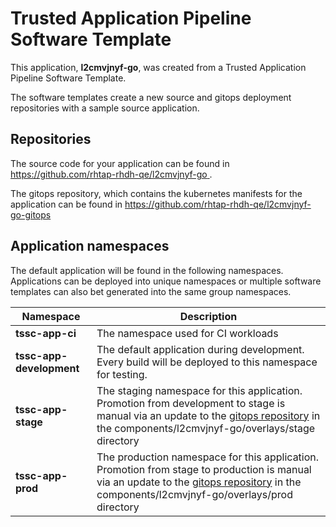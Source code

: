 # Trusted Application Pipeline Software Template

This application, **l2cmvjnyf-go**, was created from a Trusted Application Pipeline Software Template.

The software templates create a new source and gitops deployment repositories with a sample source application. 

## Repositories

The source code for your application can be found in [https://github.com/rhtap-rhdh-qe/l2cmvjnyf-go ](https://github.com/rhtap-rhdh-qe/l2cmvjnyf-go ).
 
The gitops repository, which contains the kubernetes manifests for the application can be found in 
[https://github.com/rhtap-rhdh-qe/l2cmvjnyf-go-gitops ](https://github.com/rhtap-rhdh-qe/l2cmvjnyf-go-gitops ) 

## Application namespaces 

The default application will be found in the following namespaces. Applications can be deployed into unique namespaces or multiple software templates can also bet generated into the same group namespaces.  

|  Namespace   |  Description   |  
| -------- | -------- |
| **tssc-app-ci** | The namespace used for CI workloads |
| **tssc-app-development** | The default application during development. Every build will be deployed to this namespace for testing. |
| **tssc-app-stage** | The staging namespace for this application. Promotion from development to stage is manual via an update to the [gitops repository](https://github.com/rhtap-rhdh-qe/l2cmvjnyf-go-gitops ) in the components/l2cmvjnyf-go/overlays/stage directory |
| **tssc-app-prod** | The production namespace for this application. Promotion from stage to production is manual via an update to the [gitops repository](https://github.com/rhtap-rhdh-qe/l2cmvjnyf-go-gitops ) in the components/l2cmvjnyf-go/overlays/prod directory |